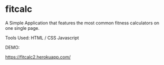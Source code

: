 # fitcalc

A Simple Application that features the most common fitness calculators on one single page.


Tools Used:
HTML / CSS
Javascript


DEMO:

https://fitcalc2.herokuapp.com/
